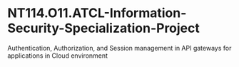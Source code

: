 # NT114.O11.ATCL-Information-Security-Specialization-Project
Authentication, Authorization, and Session management in API gateways for applications in Cloud environment
